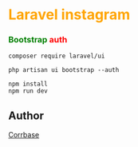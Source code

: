 # <span style="color: orange">  Laravel instagram

### <span style="color: green"> Bootstrap <span style="color: red"> auth 
```
composer require laravel/ui

php artisan ui bootstrap --auth 

npm install
npm run dev
```

## Author

[Corrbase](https://laravel.com/docs/)




